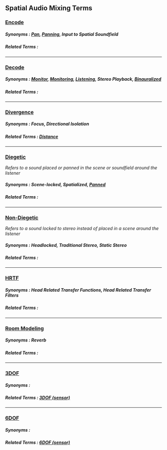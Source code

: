 ## Spatial Audio Mixing Terms

### [Encode](#encode)
##### Synonyms : [Pan](panning), [Panning](panning), Input to Spatial Soundfield
##### Related Terms :

___
### [Decode](#decode)
##### Synonyms : [Monitor](monitoring), [Monitoring](monitoring), [Listening](monitoring), Stereo Playback, [Binauralized](binaural)
##### Related Terms :

___
### [Divergence](#diverge)
##### Synonyms : Focus, Directional Isolation
##### Related Terms : [Distance](distance)

___
### [Diegetic](#diegetic)

_Refers to a sound placed or panned in the scene or soundfield around the listener_
##### Synonyms : Scene-locked, Spatialized, [Panned](panning)
##### Related Terms :

___
### [Non-Diegetic](#non-diegetic)

_Refers to a sound locked to stereo instead of placed in a scene around the listener_
##### Synonyms : Headlocked, Traditional Stereo, Static Stereo
##### Related Terms :

___
### [HRTF](#hrtf)
##### Synonyms : Head Related Transfer Functions, Head Related Transfer Filters
##### Related Terms :

___
### [Room Modeling](#room-modeling)
##### Synonyms : Reverb
##### Related Terms :

___
### [3DOF](#3dof-mixing)
##### Synonyms : 
##### Related Terms : [3DOF (sensor)](3dof-technical)

___
### [6DOF](#6dof-mixing)
##### Synonyms : 
##### Related Terms : [6DOF (sensor)](6dof-technical)